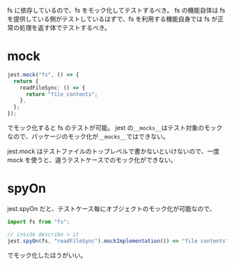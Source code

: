 fs に依存しているので、fs をモック化してテストするべき。
fs の機能自体は fs を提供している側がテストしているはずで、fs を利用する機能自身では fs が正常の処理を返す体でテストするべき。

# mock

```ts
jest.mock("fs", () => {
  return {
    readFileSync: () => {
      return "file contents";
    },
  };
});
```

でモック化すると fs のテストが可能。
jest の`__mocks__`はテスト対象のモックなので、パッケージのモック化が`__mocks__`ではできない。

jest.mock はテストファイルのトップレベルで書かないといけないので、一度 mock を使うと、違うテストケースでのモック化ができない。

# spyOn

jest.spyOn だと、テストケース毎にオブジェクトのモック化が可能なので、

```ts
import fs from "fs";

// inside describe > it
jest.spyOn(fs, "readFileSync").mockImplementation(() => "file contents");
```

でモック化したほうがいい。

